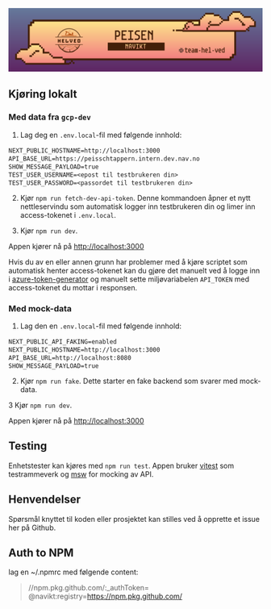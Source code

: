 ![img](peisen.png)

## Kjøring lokalt

### Med data fra `gcp-dev`

1. Lag deg en `.env.local`-fil med følgende innhold:
```
NEXT_PUBLIC_HOSTNAME=http://localhost:3000
API_BASE_URL=https://peisschtappern.intern.dev.nav.no
SHOW_MESSAGE_PAYLOAD=true
TEST_USER_USERNAME=<epost til testbrukeren din>
TEST_USER_PASSWORD=<passordet til testbrukeren din>
```

2. Kjør `npm run fetch-dev-api-token`. Denne kommandoen åpner et nytt nettleservindu som automatisk logger inn testbrukeren din og limer inn access-tokenet i `.env.local`.

3. Kjør `npm run dev`. 

Appen kjører nå på [http://localhost:3000](http://localhost:3000)

Hvis du av en eller annen grunn har problemer med å kjøre scriptet som automatisk henter access-tokenet kan du gjøre det manuelt ved å logge inn i [azure-token-generator](https://azure-token-generator.intern.dev.nav.no/api/obo?aud=dev-gcp.helved.peisschtappern) og manuelt sette miljøvariabelen `API_TOKEN` med access-tokenet du mottar i responsen.

### Med mock-data

1. Lag den en `.env.local`-fil med følgende innhold:
```
NEXT_PUBLIC_API_FAKING=enabled
NEXT_PUBLIC_HOSTNAME=http://localhost:3000
API_BASE_URL=http://localhost:8080
SHOW_MESSAGE_PAYLOAD=true
```

2. Kjør `npm run fake`. Dette starter en fake backend som svarer med mock-data.

3 Kjør `npm run dev`. 

Appen kjører nå på [http://localhost:3000](http://localhost:3000)

## Testing

Enhetstester kan kjøres med `npm run test`. Appen bruker [vitest](https://vitest.dev/) som testrammeverk og [msw](https://mswjs.io/) for mocking av API.

## Henvendelser
Spørsmål knyttet til koden eller prosjektet kan stilles ved å opprette et issue her på Github.

## Auth to NPM
lag en ~/.npmrc med følgende content:

>//npm.pkg.github.com/:_authToken=<GITHUB PAT med scope read:packages>
>@navikt:registry=https://npm.pkg.github.com/


